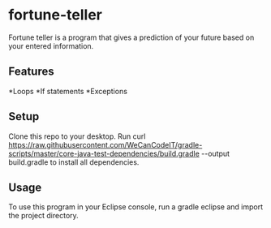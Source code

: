 # fortune-teller
Fortune teller is a program that gives a prediction of your future based on your entered information.
## Features
*Loops
*If statements
*Exceptions
## Setup
Clone this repo to your desktop. 
Run curl https://raw.githubusercontent.com/WeCanCodeIT/gradle-scripts/master/core-java-test-dependencies/build.gradle --output build.gradle to install all dependencies.
## Usage
To use this program in your Eclipse console, run a gradle eclipse and import the project directory.
